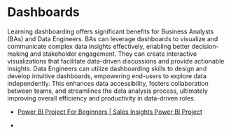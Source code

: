 # Dashboards
Learning dashboarding offers significant benefits for Business Analysts (BAs) and Data Engineers. BAs can leverage dashboards to visualize and communicate complex data insights effectively, enabling better decision-making and stakeholder engagement. They can create interactive visualizations that facilitate data-driven discussions and provide actionable insights. Data Engineers can utilize dashboarding skills to design and develop intuitive dashboards, empowering end-users to explore data independently. This enhances data accessibility, fosters collaboration between teams, and streamlines the data analysis process, ultimately improving overall efficiency and productivity in data-driven roles.

- [Power BI Project For Beginners | Sales Insights Power BI Project](https://www.youtube.com/playlist?list=PLeo1K3hjS3uva8pk1FI3iK9kCOKQdz1I9)

- 